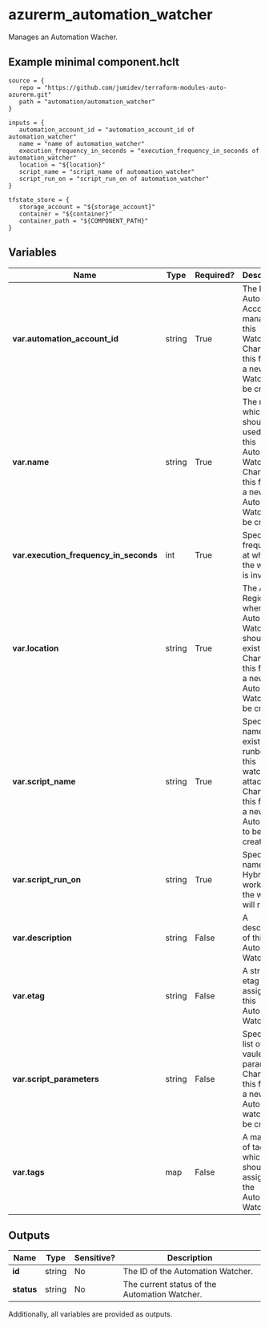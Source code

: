 # azurerm_automation_watcher

Manages an Automation Wacher.

## Example minimal component.hclt

```hcl
source = {
   repo = "https://github.com/jumidev/terraform-modules-auto-azurerm.git" 
   path = "automation/automation_watcher" 
}

inputs = {
   automation_account_id = "automation_account_id of automation_watcher" 
   name = "name of automation_watcher" 
   execution_frequency_in_seconds = "execution_frequency_in_seconds of automation_watcher" 
   location = "${location}" 
   script_name = "script_name of automation_watcher" 
   script_run_on = "script_run_on of automation_watcher" 
}

tfstate_store = {
   storage_account = "${storage_account}" 
   container = "${container}" 
   container_path = "${COMPONENT_PATH}" 
}

```

## Variables

| Name | Type | Required? |  Description |
| ---- | ---- | --------- |  ----------- |
| **var.automation_account_id** | string | True | The ID of Automation Account to manage this Watcher. Changing this forces a new Watcher to be created. | 
| **var.name** | string | True | The name which should be used for this Automation Watcher. Changing this forces a new Automation Watcher to be created. | 
| **var.execution_frequency_in_seconds** | int | True | Specify the frequency at which the watcher is invoked. | 
| **var.location** | string | True | The Azure Region where the Automation Watcher should exist. Changing this forces a new Automation Watcher to be created. | 
| **var.script_name** | string | True | Specify the name of an existing runbook this watcher is attached to. Changing this forces a new Automation to be created. | 
| **var.script_run_on** | string | True | Specify the name of the Hybrid work group the watcher will run on. | 
| **var.description** | string | False | A description of this Automation Watcher. | 
| **var.etag** | string | False | A string of etag assigned to this Automation Watcher. | 
| **var.script_parameters** | string | False | Specifies a list of key-vaule parameters. Changing this forces a new Automation watcher to be created. | 
| **var.tags** | map | False | A mapping of tags which should be assigned to the Automation Watcher. | 



## Outputs

| Name | Type | Sensitive? | Description |
| ---- | ---- | --------- | --------- |
| **id** | string | No  | The ID of the Automation Watcher. | 
| **status** | string | No  | The current status of the Automation Watcher. | 

Additionally, all variables are provided as outputs.
